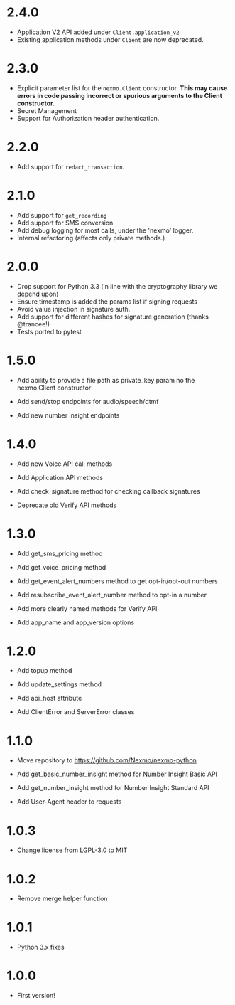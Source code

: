 # 2.4.0
* Application V2 API added under `Client.application_v2`
* Existing application methods under `Client` are now deprecated.

# 2.3.0
* Explicit parameter list for the `nexmo.Client` constructor. **This may cause errors in code passing incorrect or spurious arguments to the Client constructor.**
* Secret Management
* Support for Authorization header authentication.

# 2.2.0
* Add support for `redact_transaction`.

# 2.1.0
* Add support for `get_recording`
* Add support for SMS conversion
* Add debug logging for most calls, under the 'nexmo' logger.
* Internal refactoring (affects only private methods.)

# 2.0.0
* Drop support for Python 3.3 (in line with the cryptography library we depend upon)
* Ensure timestamp is added the params list if signing requests
* Avoid value injection in signature auth.
* Add support for different hashes for signature generation (thanks @trancee!)
* Tests ported to pytest

# 1.5.0

* Add ability to provide a file path as private_key param no the nexmo.Client constructor

* Add send/stop endpoints for audio/speech/dtmf

* Add new number insight endpoints

# 1.4.0

* Add new Voice API call methods

* Add Application API methods

* Add check_signature method for checking callback signatures

* Deprecate old Verify API methods

# 1.3.0

* Add get_sms_pricing method

* Add get_voice_pricing method

* Add get_event_alert_numbers method to get opt-in/opt-out numbers

* Add resubscribe_event_alert_number method to opt-in a number

* Add more clearly named methods for Verify API

* Add app_name and app_version options

# 1.2.0

* Add topup method

* Add update_settings method

* Add api_host attribute

* Add ClientError and ServerError classes

# 1.1.0

* Move repository to https://github.com/Nexmo/nexmo-python

* Add get_basic_number_insight method for Number Insight Basic API

* Add get_number_insight method for Number Insight Standard API

* Add User-Agent header to requests

# 1.0.3

* Change license from LGPL-3.0 to MIT

# 1.0.2

* Remove merge helper function

# 1.0.1

* Python 3.x fixes

# 1.0.0

* First version!
